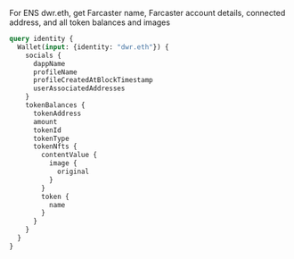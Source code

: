 For ENS dwr.eth, get Farcaster name, Farcaster account details, connected address, and all token balances and images

```GraphQL
query identity {
  Wallet(input: {identity: "dwr.eth"}) {
    socials {
      dappName
      profileName
      profileCreatedAtBlockTimestamp
      userAssociatedAddresses
    }
    tokenBalances {
      tokenAddress
      amount
      tokenId
      tokenType
      tokenNfts {
        contentValue {
          image {
            original
          }
        }
        token {
          name
        }
      }
    }
  }
}
```

